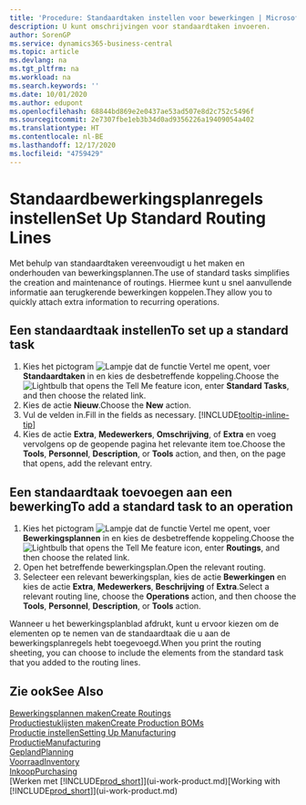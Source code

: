 ```yaml
---
title: 'Procedure: Standaardtaken instellen voor bewerkingen | Microsoft Docs'
description: U kunt omschrijvingen voor standaardtaken invoeren.
author: SorenGP
ms.service: dynamics365-business-central
ms.topic: article
ms.devlang: na
ms.tgt_pltfrm: na
ms.workload: na
ms.search.keywords: ''
ms.date: 10/01/2020
ms.author: edupont
ms.openlocfilehash: 68844bd869e2e0437ae53ad507e8d2c752c5496f
ms.sourcegitcommit: 2e7307fbe1eb3b34d0ad9356226a19409054a402
ms.translationtype: HT
ms.contentlocale: nl-BE
ms.lasthandoff: 12/17/2020
ms.locfileid: "4759429"
---
```

# <a name="set-up-standard-routing-lines"></a><span data-ttu-id="1dd23-103">Standaardbewerkingsplanregels instellen</span><span class="sxs-lookup"><span data-stu-id="1dd23-103">Set Up Standard Routing Lines</span></span>

<span data-ttu-id="1dd23-104">Met behulp van standaardtaken vereenvoudigt u het maken en onderhouden van bewerkingsplannen.</span><span class="sxs-lookup"><span data-stu-id="1dd23-104">The use of standard tasks simplifies the creation and maintenance of routings.</span></span> <span data-ttu-id="1dd23-105">Hiermee kunt u snel aanvullende informatie aan terugkerende bewerkingen koppelen.</span><span class="sxs-lookup"><span data-stu-id="1dd23-105">They allow you to quickly attach extra information to recurring operations.</span></span>

## <a name="to-set-up-a-standard-task"></a><span data-ttu-id="1dd23-106">Een standaardtaak instellen</span><span class="sxs-lookup"><span data-stu-id="1dd23-106">To set up a standard task</span></span>

1. <span data-ttu-id="1dd23-107">Kies het pictogram ![Lampje dat de functie Vertel me opent](media/ui-search/search_small.png "Vertel me wat u wilt doen"), voer **Standaardtaken** in en kies de desbetreffende koppeling.</span><span class="sxs-lookup"><span data-stu-id="1dd23-107">Choose the ![Lightbulb that opens the Tell Me feature](media/ui-search/search_small.png "Tell me what you want to do") icon, enter **Standard Tasks**, and then choose the related link.</span></span>
2. <span data-ttu-id="1dd23-108">Kies de actie **Nieuw**.</span><span class="sxs-lookup"><span data-stu-id="1dd23-108">Choose the **New** action.</span></span>
3. <span data-ttu-id="1dd23-109">Vul de velden in.</span><span class="sxs-lookup"><span data-stu-id="1dd23-109">Fill in the fields as necessary.</span></span> [!INCLUDE[tooltip-inline-tip](includes/tooltip-inline-tip_md.md)]
4. <span data-ttu-id="1dd23-110">Kies de actie **Extra**, **Medewerkers**, **Omschrijving**, of **Extra** en voeg vervolgens op de geopende pagina het relevante item toe.</span><span class="sxs-lookup"><span data-stu-id="1dd23-110">Choose the **Tools**, **Personnel**, **Description**, or **Tools** action, and then, on the page that opens, add the relevant entry.</span></span>

## <a name="to-add-a-standard-task-to-an-operation"></a><span data-ttu-id="1dd23-111">Een standaardtaak toevoegen aan een bewerking</span><span class="sxs-lookup"><span data-stu-id="1dd23-111">To add a standard task to an operation</span></span>

1. <span data-ttu-id="1dd23-112">Kies het pictogram ![Lampje dat de functie Vertel me opent](media/ui-search/search_small.png "Vertel me wat u wilt doen"), voer **Bewerkingsplannen** in en kies de desbetreffende koppeling.</span><span class="sxs-lookup"><span data-stu-id="1dd23-112">Choose the ![Lightbulb that opens the Tell Me feature](media/ui-search/search_small.png "Tell me what you want to do") icon, enter **Routings**, and then choose the related link.</span></span>
2. <span data-ttu-id="1dd23-113">Open het betreffende bewerkingsplan.</span><span class="sxs-lookup"><span data-stu-id="1dd23-113">Open the relevant routing.</span></span>
3. <span data-ttu-id="1dd23-114">Selecteer een relevant bewerkingsplan, kies de actie **Bewerkingen** en kies de actie **Extra**, **Medewerkers**, **Beschrijving** of **Extra**.</span><span class="sxs-lookup"><span data-stu-id="1dd23-114">Select a relevant routing line, choose the **Operations** action, and then choose the **Tools**, **Personnel**, **Description**, or **Tools** action.</span></span>

<span data-ttu-id="1dd23-115">Wanneer u het bewerkingsplanblad afdrukt, kunt u ervoor kiezen om de elementen op te nemen van de standaardtaak die u aan de bewerkingsplanregels hebt toegevoegd.</span><span class="sxs-lookup"><span data-stu-id="1dd23-115">When you print the routing sheeting, you can choose to include the elements from the standard task that you added to the routing lines.</span></span>

## <a name="see-also"></a><span data-ttu-id="1dd23-116">Zie ook</span><span class="sxs-lookup"><span data-stu-id="1dd23-116">See Also</span></span>

[<span data-ttu-id="1dd23-117">Bewerkingsplannen maken</span><span class="sxs-lookup"><span data-stu-id="1dd23-117">Create Routings</span></span>](production-how-to-create-routings.md)  
[<span data-ttu-id="1dd23-118">Productiestuklijsten maken</span><span class="sxs-lookup"><span data-stu-id="1dd23-118">Create Production BOMs</span></span>](production-how-to-create-production-boms.md)  
[<span data-ttu-id="1dd23-119">Productie instellen</span><span class="sxs-lookup"><span data-stu-id="1dd23-119">Setting Up Manufacturing</span></span>](production-configure-production-processes.md)  
[<span data-ttu-id="1dd23-120">Productie</span><span class="sxs-lookup"><span data-stu-id="1dd23-120">Manufacturing</span></span>](production-manage-manufacturing.md)  
[<span data-ttu-id="1dd23-121">Gepland</span><span class="sxs-lookup"><span data-stu-id="1dd23-121">Planning</span></span>](production-planning.md)  
[<span data-ttu-id="1dd23-122">Voorraad</span><span class="sxs-lookup"><span data-stu-id="1dd23-122">Inventory</span></span>](inventory-manage-inventory.md)  
[<span data-ttu-id="1dd23-123">Inkoop</span><span class="sxs-lookup"><span data-stu-id="1dd23-123">Purchasing</span></span>](purchasing-manage-purchasing.md)  
<span data-ttu-id="1dd23-124">[Werken met [!INCLUDE[prod_short](includes/prod_short.md)]](ui-work-product.md)</span><span class="sxs-lookup"><span data-stu-id="1dd23-124">[Working with [!INCLUDE[prod_short](includes/prod_short.md)]](ui-work-product.md)</span></span>  
